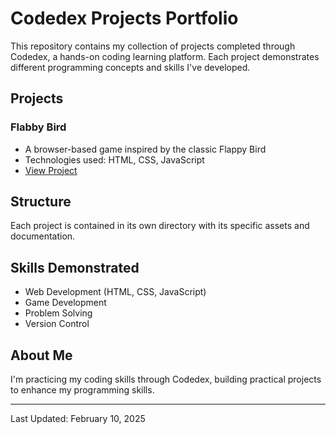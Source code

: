 # Codedex Projects Portfolio

This repository contains my collection of projects completed through Codedex, a hands-on coding learning platform. Each project demonstrates different programming concepts and skills I've developed.

## Projects

### Flabby Bird
- A browser-based game inspired by the classic Flappy Bird
- Technologies used: HTML, CSS, JavaScript
- [View Project](./flabby_bird)

<!-- More projects will be added as they are completed -->

## Structure
Each project is contained in its own directory with its specific assets and documentation.

## Skills Demonstrated
- Web Development (HTML, CSS, JavaScript)
- Game Development
- Problem Solving
- Version Control

## About Me
I'm practicing my coding skills through Codedex, building practical projects to enhance my programming skills.


---
Last Updated: February 10, 2025